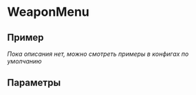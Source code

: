 # WeaponMenu

## Пример

_Пока описания нет, можно смотреть примеры в конфигах по умолчанию_

## Параметры
